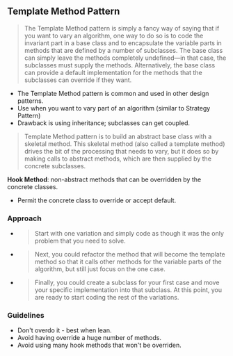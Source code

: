 ## Template Method Pattern
> The Template Method pattern is simply a fancy way of saying that if you want to vary an algorithm, one way to do so is to code the invariant part in a base class and to encapsulate the variable parts in methods that are defined by a number of subclasses. The base class can simply leave the methods completely undefined—in that case, the subclasses must supply the methods. Alternatively, the base class can provide a default implementation for the methods that the subclasses can override if they want.

* The Template Method pattern is common and used in other design patterns.
* Use when you want to vary part of an algorithm (similar to Strategy Pattern)
* Drawback is using inheritance; subclasses can get coupled.

> Template Method pattern is to build an abstract base class with a skeletal method. This skeletal method (also called a template method) drives the bit of the processing that needs to vary, but it does so by making calls to abstract methods, which are then supplied by the concrete subclasses.

**Hook Method**: non-abstract methods that can be overridden by the concrete classes.
* Permit the concrete class to override or accept default.

### Approach
* > Start with one variation and simply code as though it was the only problem that you need to solve.
* > Next, you could refactor the method that will become the template method so that it calls other methods for the variable parts of the algorithm, but still just focus on the one case.
* > Finally, you could create a subclass for your first case and move your specific implementation into that subclass. At this point, you are ready to start coding the rest of the variations.

### Guidelines
* Don't overdo it - best when lean.
* Avoid having override a huge number of methods.
* Avoid using many hook methods that won't be overriden.
